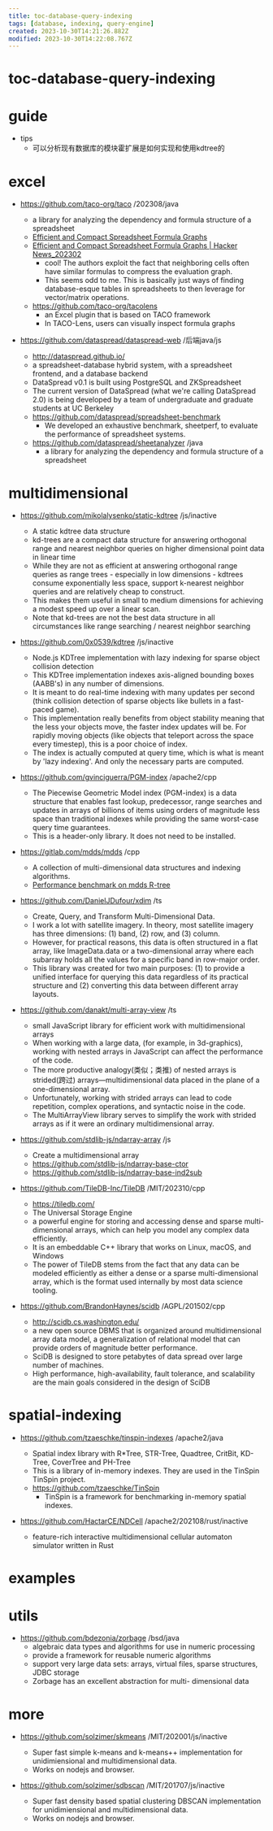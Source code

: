 ```yaml
---
title: toc-database-query-indexing
tags: [database, indexing, query-engine]
created: 2023-10-30T14:21:26.882Z
modified: 2023-10-30T14:22:08.767Z
---
```


# toc-database-query-indexing

# guide

- tips
  - 可以分析现有数据库的模块霍扩展是如何实现和使用kdtree的
# excel
- https://github.com/taco-org/taco /202308/java
  - a library for analyzing the dependency and formula structure of a spreadsheet
  - [Efficient and Compact Spreadsheet Formula Graphs](https://arxiv.org/abs/2302.05482v1)
  - [Efficient and Compact Spreadsheet Formula Graphs | Hacker News_202302](https://news.ycombinator.com/item?id=34800138)
    - cool! The authors exploit the fact that neighboring cells often have similar formulas to compress the evaluation graph.
    - This seems odd to me. This is basically just ways of finding database-esque tables in spreadsheets to then leverage for vector/matrix operations.
  - https://github.com/taco-org/tacolens
    - an Excel plugin that is based on TACO framework
    - In TACO-Lens, users can visually inspect formula graphs

- https://github.com/dataspread/dataspread-web /后端java/js
  - http://dataspread.github.io/
  - a spreadsheet-database hybrid system, with a spreadsheet frontend, and a database backend
  - DataSpread v0.1 is built using PostgreSQL and ZKSpreadsheet
  - The current version of DataSpread (what we're calling DataSpread 2.0) is being developed by a team of undergraduate and graduate students at UC Berkeley
  - https://github.com/dataspread/spreadsheet-benchmark
    - We developed an exhaustive benchmark, sheetperf, to evaluate the performance of spreadsheet systems.
  - https://github.com/dataspread/sheetanalyzer /java
    - a library for analyzing the dependency and formula structure of a spreadsheet


# multidimensional
- https://github.com/mikolalysenko/static-kdtree /js/inactive
  - A static kdtree data structure
  - kd-trees are a compact data structure for answering orthogonal range and nearest neighbor queries on higher dimensional point data in linear time
  - While they are not as efficient at answering orthogonal range queries as range trees - especially in low dimensions - kdtrees consume exponentially less space, support k-nearest neighbor queries and are relatively cheap to construct. 
  - This makes them useful in small to medium dimensions for achieving a modest speed up over a linear scan.
  - Note that kd-trees are not the best data structure in all circumstances like range searching / nearest neighbor searching

- https://github.com/0x0539/kdtree /js/inactive
  - Node.js KDTree implementation with lazy indexing for sparse object collision detection
  - This KDTree implementation indexes axis-aligned bounding boxes (AABB's) in any number of dimensions. 
  - It is meant to do real-time indexing with many updates per second (think collision detection of sparse objects like bullets in a fast-paced game).
  - This implementation really benefits from object stability meaning that the less your objects move, the faster index updates will be. For rapidly moving objects (like objects that teleport across the space every timestep), this is a poor choice of index.
  - The index is actually computed at query time, which is what is meant by 'lazy indexing'. And only the necessary parts are computed. 

- https://github.com/gvinciguerra/PGM-index /apache2/cpp
  - The Piecewise Geometric Model index (PGM-index) is a data structure that enables fast lookup, predecessor, range searches and updates in arrays of billions of items using orders of magnitude less space than traditional indexes while providing the same worst-case query time guarantees.
  - This is a header-only library. It does not need to be installed.

- https://gitlab.com/mdds/mdds /cpp
  - A collection of multi-dimensional data structures and indexing algorithms.
  - [Performance benchmark on mdds R-tree](https://kohei.us/2019/02/15/performance-benchmark-on-mdds-rtree/)

- https://github.com/DanielJDufour/xdim /ts
  - Create, Query, and Transform Multi-Dimensional Data.
  - I work a lot with satellite imagery. In theory, most satellite imagery has three dimensions: (1) band, (2) row, and (3) column. 
  - However, for practical reasons, this data is often structured in a flat array, like ImageData.data or a two-dimensional array where each subarray holds all the values for a specific band in row-major order. 
  - This library was created for two main purposes: (1) to provide a unified interface for querying this data regardless of its practical structure and (2) converting this data between different array layouts.

- https://github.com/danakt/multi-array-view /ts
  - small JavaScript library for efficient work with multidimensional arrays
  - When working with a large data, (for example, in 3d-graphics), working with nested arrays in JavaScript can affect the performance of the code. 
  - The more productive analogy(类似；类推) of nested arrays is strided(跨过) arrays—multidimensional data placed in the plane of a one-dimensional array. 
  - Unfortunately, working with strided arrays can lead to code repetition, complex operations, and syntactic noise in the code. 
  - The MultiArrayView library serves to simplify the work with strided arrays as if it were an ordinary multidimensional array.

- https://github.com/stdlib-js/ndarray-array /js
  - Create a multidimensional array
  - https://github.com/stdlib-js/ndarray-base-ctor
  - https://github.com/stdlib-js/ndarray-base-ind2sub

- https://github.com/TileDB-Inc/TileDB /MIT/202310/cpp
  - https://tiledb.com/
  - The Universal Storage Engine
  - a powerful engine for storing and accessing dense and sparse multi-dimensional arrays, which can help you model any complex data efficiently. 
  - It is an embeddable C++ library that works on Linux, macOS, and Windows
  - The power of TileDB stems from the fact that any data can be modeled efficiently as either a dense or a sparse multi-dimensional array, which is the format used internally by most data science tooling. 

- https://github.com/BrandonHaynes/scidb /AGPL/201502/cpp
  - http://scidb.cs.washington.edu/
  - a new open source DBMS that is organized around multidimensional array data model, a generalization of relational model that can provide orders of magnitude better performance. 
  - SciDB is designed to store petabytes of data spread over large number of machines. 
  - High performance, high-availability, fault tolerance, and scalability are the main goals considered in the design of SciDB
# spatial-indexing
- https://github.com/tzaeschke/tinspin-indexes /apache2/java
  - Spatial index library with R*Tree, STR-Tree, Quadtree, CritBit, KD-Tree, CoverTree and PH-Tree
  - This is a library of in-memory indexes. They are used in the TinSpin TinSpin project. 
  - https://github.com/tzaeschke/TinSpin
    - TinSpin is a framework for benchmarking in-memory spatial indexes.

- https://github.com/HactarCE/NDCell /apache2/202108/rust/inactive
  - feature-rich interactive multidimensional cellular automaton simulator written in Rust
# examples

# utils

- https://github.com/bdezonia/zorbage /bsd/java
  - algebraic data types and algorithms for use in numeric processing
  - provide a framework for reusable numeric algorithms
  - support very large data sets: arrays, virtual files, sparse structures, JDBC storage
  - Zorbage has an excellent abstraction for multi- dimensional data
# more
- https://github.com/solzimer/skmeans /MIT/202001/js/inactive
  - Super fast simple k-means and k-means++ implementation for unidimiensional and multidimensional data.
  - Works on nodejs and browser.

- https://github.com/solzimer/sdbscan /MIT/201707/js/inactive
  - Super fast density based spatial clustering DBSCAN implementation for unidimiensional and multidimensional data. 
  - Works on nodejs and browser.
